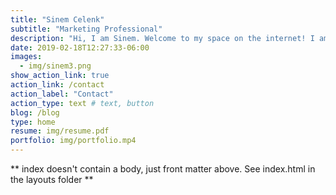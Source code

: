 ```yaml
---
title: "Sinem Celenk"
subtitle: "Marketing Professional"
description: "Hi, I am Sinem. Welcome to my space on the internet! I am a creative marketer with over 5 years of experience in the industry. I've been doing market research, generating marketing strategies, managing campaigns both online and offline, creating launch events, and reporting. I am enthusiastic about working with new brands. Feel free to contact me for any inquires."
date: 2019-02-18T12:27:33-06:00
images:
  - img/sinem3.png
show_action_link: true
action_link: /contact
action_label: "Contact"
action_type: text # text, button
blog: /blog
type: home
resume: img/resume.pdf
portfolio: img/portfolio.mp4
---
```


** index doesn't contain a body, just front matter above.
See index.html in the layouts folder **
